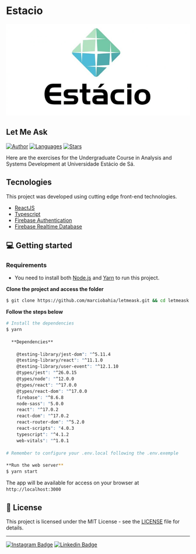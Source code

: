 # Estacio
<div align="center">
  <img src="https://github.com/marciobahia/Estacio/blob/master/file.png" width="600">
</div>

## Let Me Ask

[![Author](https://img.shields.io/badge/author-marciobahia-835AFD?style=flat-square)](https://github.com/marciobahia)
[![Languages](https://img.shields.io/github/languages/count/josepholiveira/letmeask?color=%23835AFD&style=flat-square)](#)
[![Stars](https://img.shields.io/github/stars/marciobahia/letmeask?color=835AFD&style=flat-square)](https://github.com/marciobahia/letmeask/stargazers)


Here are the exercises for the Undergraduate Course in Analysis and Systems Development at Universidade Estácio de Sá.
</h4>
 

## Tecnologies

This project was developed using cutting edge front-end technologies.


- [ReactJS](https://reactjs.org/)
- [Typescript](https://www.typescriptlang.org/)
- [Firebase Authentication](https://firebase.google.com/products/auth)
- [Firebase Realtime Database](https://firebase.google.com/products/realtime-database)

## 💻 Getting started

### Requirements

- You need to install both [Node.js](https://nodejs.org/en/download/) and [Yarn](https://yarnpkg.com/) to run this project.

**Clone the project and access the folder**

```bash
$ git clone https://github.com/marciobahia/letmeask.git && cd letmeask
```

**Follow the steps below**

```bash
# Install the dependencies
$ yarn
  
  **Dependencies**
  
    @testing-library/jest-dom": "^5.11.4
    @testing-library/react": "^11.1.0
    @testing-library/user-event": "^12.1.10
    @types/jest": "^26.0.15
    @types/node": "^12.0.0
    @types/react": "^17.0.0
    @types/react-dom": "^17.0.0
    firebase": "^8.6.8
    node-sass": "5.0.0
    react": "^17.0.2
    react-dom": "^17.0.2
    react-router-dom": "^5.2.0
    react-scripts": "4.0.3
    typescript": "^4.1.2
    web-vitals": "^1.0.1

# Remember to configure your .env.local following the .env.exemple

**Run the web server**
$ yarn start
```

The app will be available for access on your browser at `http://localhost:3000`

## 📝 License

This project is licensed under the MIT License - see the [LICENSE](LICENSE) file for details.

---
[![Instagram Badge](https://img.shields.io/badge/-@marciobahia-6633cc?style=flat-square&labelColor=6633cc&logo=instagram&logoColor=white&link=https://www.instagram.com/marciobahia/)](https://www.instagram.com/bahiainspetor/) 
[![Linkedin Badge](https://img.shields.io/badge/-Marcio%20Sella%20Bahia-6633cc?style=flat-square&logo=Linkedin&logoColor=white&link=https://www.linkedin.com/in/marcio-gon%C3%A7sella-bahia/)](https://www.linkedin.com/in/márcio-sella-bahia-9b73bb19b/) 

